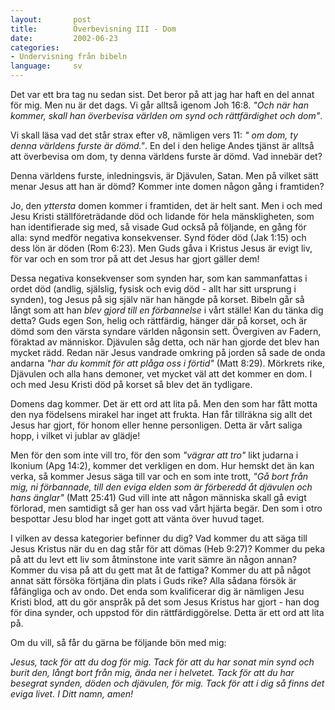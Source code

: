 ```yaml
---
layout:       post
title:        Överbevisning III - Dom
date:         2002-06-23
categories:
- Undervisning från bibeln
language:     sv
---
```

Det var ett bra tag nu sedan sist. Det beror på att jag har haft en del annat för mig. Men nu är det dags. Vi går alltså igenom Joh 16:8. <em>"Och när han kommer, skall han överbevisa världen om synd och rättfärdighet och dom"</em>.

Vi skall läsa vad det står strax efter v8, nämligen vers 11: <em>" om dom, ty denna världens furste är dömd."</em>. En del i den helige Andes tjänst är alltså att överbevisa om dom, ty denna världens furste är dömd. Vad innebär det?

Denna världens furste, inledningsvis, är Djävulen, Satan. Men på vilket sätt menar Jesus att han är dömd? Kommer inte domen någon gång i framtiden?

Jo, den <em>yttersta</em> domen kommer i framtiden, det är helt sant. Men i och med Jesu Kristi ställföreträdande död och lidande för hela mänskligheten, som han identifierade sig med, så visade Gud också på följande, en gång för alla: synd medför negativa konsekvenser. Synd föder död (Jak 1:15) och dess lön är döden (Rom 6:23). Men Guds gåva i Kristus Jesus är evigt liv, för var och en som tror på att det Jesus har gjort gäller dem!

Dessa negativa konsekvenser som synden har, som kan sammanfattas i ordet död (andlig, själslig, fysisk och evig död - allt har sitt ursprung i synden), tog Jesus på sig själv när han hängde på korset. Bibeln går så långt som att han <em>blev gjord till en förbannelse</em> i vårt ställe! Kan du tänka dig detta? Guds egen Son, helig och rättfärdig, hänger där på korset, och är dömd som den värsta syndare världen någonsin sett. Övergiven av Fadern, föraktad av människor. Djävulen såg detta, och när han gjorde det blev han mycket rädd. Redan när Jesus vandrade omkring på jorden så sade de onda andarna <em>"har du kommit för att plåga oss i förtid"</em> (Matt 8:29). Mörkrets rike, Djävulen och alla hans demoner, vet mycket väl att det kommer en dom. I och med Jesu Kristi död på korset så blev det än tydligare.

Domens dag kommer. Det är ett ord att lita på. Men den som har fått motta den nya födelsens mirakel har inget att frukta. Han får tillräkna sig allt det Jesus har gjort, för honom eller henne personligen. Detta är vårt saliga hopp, i vilket vi jublar av glädje!

Men för den som inte vill tro, för den som <em>"vägrar att tro"</em> likt judarna i Ikonium (Apg 14:2), kommer det verkligen en dom. Hur hemskt det än kan verka, så kommer Jesus säga till var och en som inte trott, <em>"Gå bort från mig, ni förbannade, till den eviga elden som är förberedd åt djävulen och hans änglar"</em> (Matt 25:41) Gud vill inte att någon människa skall gå evigt förlorad, men samtidigt så ger han oss vad vårt hjärta begär. Den som i otro bespottar Jesu blod har inget gott att vänta över huvud taget.

I vilken av dessa kategorier befinner du dig? Vad kommer du att säga till Jesus Kristus när du en dag står för att dömas (Heb 9:27)? Kommer du peka på att du levt ett liv som åtminstone inte varit sämre än någon annan? Kommer du visa på att du gett mat åt de fattiga? Kommer du att på något annat sätt försöka förtjäna din plats i Guds rike? Alla sådana försök är fåfängliga och av ondo. Det enda som kvalificerar dig är nämligen Jesu Kristi blod, att du gör anspråk på det som Jesus Kristus har gjort - han dog för dina synder, och uppstod för din rättfärdiggörelse. Detta är ett ord att lita på.

Om du vill, så får du gärna be följande bön med mig:

<em>Jesus, tack för att du dog för mig. Tack för att du har sonat min synd och burit den, långt bort från mig, ända ner i helvetet. Tack för att du har besegrat synden, döden och djävulen, för mig. Tack för att i dig så finns det eviga livet. I Ditt namn, amen!</em>
